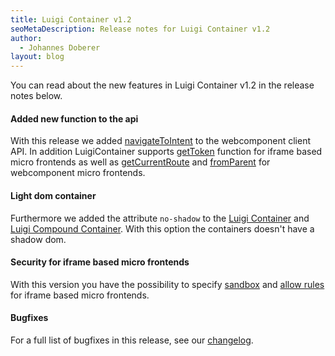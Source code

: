 ```yaml
---
title: Luigi Container v1.2 
seoMetaDescription: Release notes for Luigi Container v1.2
author:
  - Johannes Doberer
layout: blog
---
```


You can read about the new features in Luigi Container v1.2 in the release notes below.

<!-- Excerpt -->

#### Added new function to the api

With this release we added [navigateToIntent](https://docs.luigi-project.io/docs/luigi-core-api?section=navigatetointent) to the webcomponent client API.
In addition LuigiContainer supports [getToken](https://docs.luigi-project.io/docs/luigi-container-api?section=authdata) function for iframe based micro frontends as well as [getCurrentRoute](https://docs.luigi-project.io/docs/luigi-core-api?section=getcurrentroute) and [fromParent](https://docs.luigi-project.io/docs/luigi-core-api?section=getcurrentroute) for webcomponent micro frontends.

#### Light dom container

Furthermore we added the attribute `no-shadow` to the [Luigi Container](https://docs.luigi-project.io/docs/luigi-container-api?section=noshadow) and [Luigi Compound Container](https://docs.luigi-project.io/docs/luigi-compound-container-api?section=noshadow). With this option the containers doesn't have a shadow dom.

#### Security for iframe based micro frontends

With this version you have the possibility to specify [sandbox](https://docs.luigi-project.io/docs/luigi-compound-container-api?section=noshadow) and [allow rules](https://docs.luigi-project.io/docs/luigi-container-api?section=allowrules) for iframe based micro frontends.

#### Bugfixes

For a full list of bugfixes in this release, see our [changelog](https://github.com/SAP/luigi/releases/tag/container%2Fv1.2.0).